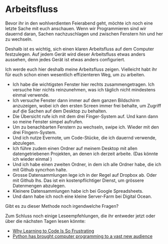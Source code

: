 # Arbeitsfluss

Bevor ihr in den wohlverdienten Feierabend geht, möchte ich noch eine letzte Sache mit euch anschauen. Wenn wir Programmieren sind wir dauernd daran, Sachen nachzuschlagen und zwischen Fenstern hin und her zu wechseln.

Deshalb ist es wichtig, sich einen klaren Arbeitsfluss auf dem Computer festzulegen. Auf jedem Gerät wird dieser Arbeitsfluss etwas anders aussehen, denn jedes Gerät ist etwas anders configuriert.

Ich werde euch hier deshalb meine Arbeitsfluss zeigen. Vielleicht habt ihr für euch schon einen wesentlich effizienteren Weg, um zu arbeiten.  

- Ich habe die wichtigsten Fenster hier rechts zusammengetragen. Ich versuche hier nichts reinzunehmen, was ich täglich nicht mindestens einmal verwende.
- Ich versuche Fenster dann immer auf dem ganzen Bildschirm anzuzeigen, wobei ich den ersten Screen immer frei behalte, um Zugriff auf die Sachen auf dem Desktop zu behalten.
- Die Übersicht rufe ich mit dem drei Finger-System auf. Und kann dann so meine Fenster simpel aufrufen.
- Um zu benachbarten Fenstern zu wechseln, swipe ich. Wieder mit den drei FIngern-System.
- Und ich nutze Evernote, um Code-Stücke, die ich dauernd verwende, abzulegen.
- Ich führe zudem einen Ordner auf meinem Desktop mit allen datengetriebenen Projekten, an denen ich derzeit arbeite. (Das könnte ich wieder einmal )
- Und ich habe einen zweiten Ordner, in dem ich alle Ordner habe, die ich mit Github syncrhon halte.
- Grosse Datensammlungen lege ich in der Regel auf Dropbox ab. Oder mit Github lhs. Das ist ein kostenpflichtiger Dienst, um grössere Datenmengen abzulegen.
- Kleinere Datensammlungen habe ich bei Google Spreadsheets.
- Und dann habe ich noch eine kleine Server-Farm bei Digital Ocean.

Gibt es zu dieser Methode noch irgendwelche Fragen?

Zum Schluss noch einige Leseempfehlungen, die ihr entweder jetzt oder über die nächsten Tagen lesen könnte:
- [Why Learning to Code Is So Frustrating](https://hackernoon.com/the-beginner-programmers-curse-why-learning-to-code-is-frustrating-890b91e0822)
- [Python has brought computer programming to a vast new audience](https://www.economist.com/news/science-and-technology/21746258-and-its-inventor-has-just-stepped-down-python-has-brought-computer-programming)
